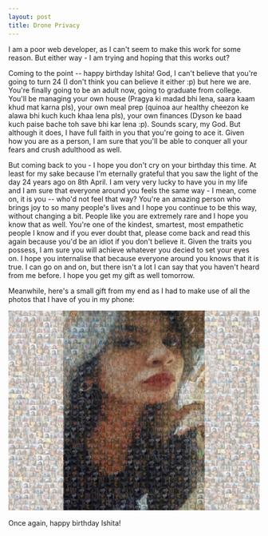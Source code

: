 ```yaml
---
layout: post
title: Drone Privacy
---
```


I am a poor web developer, as I can't seem to make this work for some reason. But either way - I am trying and hoping that this works out?

Coming to the point -- happy birthday Ishita! God, I can't believe that you're going to turn 24 (I don't think you can believe it either :p) but here we are. You're finally going to be an adult now, going to graduate from college. You'll be managing your own house (Pragya ki madad bhi lena, saara kaam khud mat karna pls), your own meal prep (quinoa aur healthy cheezon ke alawa bhi kuch kuch khaa lena pls), your own finances (Dyson ke baad kuch paise bache toh save bhi kar lena :p). Sounds scary, my God. But although it does, I have full faith in you that you're going to ace it. Given how you are as a person, I am sure that you'll be able to conquer all your fears and crush adulthood as well.

But coming back to you - I hope you don't cry on your birthday this time. At least for my sake because I'm eternally grateful that you saw the light of the day 24 years ago on 8th April. I am very very lucky to have you in my life and I am sure that everyone around you feels the same way - I mean, come on, it is you -- who'd not feel that way? You're an amazing person who brings joy to so many people's lives and I hope you continue to be this way, without changing a bit. People like you are extremely rare and I hope you know that as well. You're one of the kindest, smartest, most empathetic people I know and if you ever doubt that, please come back and read this again because you'd be an idiot if you don't believe it. Given the traits you possess, I am sure you will achieve whatever you decied to set your eyes on. I hope you internalise that because everyone around you knows that it is true. I can go on and on, but there isn't a lot I can say that you haven't heard from me before. I hope you get my gift as well tomorrow.

Meanwhile, here's a small gift from my end as I had to make use of all the photos that I have of you in my phone:

<p float="middle">
  <img src="/images/Ishi.jpg" width="575" height="400" />
</p>

Once again, happy birthday Ishita!
